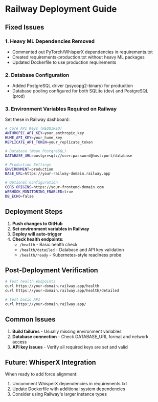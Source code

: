 # Railway Deployment Guide

## Fixed Issues

### 1. Heavy ML Dependencies Removed
- Commented out PyTorch/WhisperX dependencies in requirements.txt
- Created requirements-production.txt without heavy ML packages
- Updated Dockerfile to use production requirements

### 2. Database Configuration
- Added PostgreSQL driver (psycopg2-binary) for production
- Database pooling configured for both SQLite (dev) and PostgreSQL (prod)

### 3. Environment Variables Required on Railway

Set these in Railway dashboard:

```bash
# Core API Keys (REQUIRED)
ANTHROPIC_API_KEY=your_anthropic_key
HUME_API_KEY=your_hume_key  
REPLICATE_API_TOKEN=your_replicate_token

# Database (Neon PostgreSQL)
DATABASE_URL=postgresql://user:password@host:port/database

# Production Settings
ENVIRONMENT=production
BASE_URL=https://your-railway-domain.railway.app

# Optional Configuration
CORS_ORIGINS=https://your-frontend-domain.com
WEBHOOK_MONITORING_ENABLED=true
DB_ECHO=false
```

## Deployment Steps

1. **Push changes to GitHub**
2. **Set environment variables in Railway**
3. **Deploy will auto-trigger**
4. **Check health endpoints:**
   - `/health` - Basic health check
   - `/health/detailed` - Database and API key validation
   - `/health/ready` - Kubernetes-style readiness probe

## Post-Deployment Verification

```bash
# Test health endpoints
curl https://your-domain.railway.app/health
curl https://your-domain.railway.app/health/detailed

# Test basic API
curl https://your-domain.railway.app/
```

## Common Issues

1. **Build failures** - Usually missing environment variables
2. **Database connection** - Check DATABASE_URL format and network access
3. **API key issues** - Verify all required keys are set and valid

## Future: WhisperX Integration

When ready to add force alignment:
1. Uncomment WhisperX dependencies in requirements.txt
2. Update Dockerfile with additional system dependencies
3. Consider using Railway's larger instance types